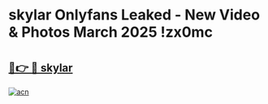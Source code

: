 # skylar Onlyfans Leaked - New Video & Photos March 2025 !zx0mc

# <h2><a href="https://6687td.iuczelnia.edu.pl?title=skylar&ref=zx0mc">🔗👉 🔴 skylar</a></h2>

[![acn](https://github.com/user-attachments/assets/0f9c940e-d8b0-45ae-aac7-cd30a18b3e1c)](https://6687td.iuczelnia.edu.pl?title=skylar&ref=zx0mc)

